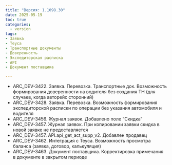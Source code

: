 ```yaml
---
title: "Версия: 1.1098.30"
date: 2025-05-19
toc: true
categories:
  - version
tags:
- Заявка
- Teyca
- Транспортные документы
- Доверенность
- Экспедиторская расписка
- API
- Документ поставщика

---
```


-   ARC_DEV-3422. Заявка. Перевозка. Транспортные док. Возможность формирования доверенности на водителя без создания ТН (для случаев, когда авторейс сторонний)
-   ARC_DEV-3428. Заявка. Перевозка. Возможность формирования экспедиторской расписки по операции без указания автомобиля и водителя
-   ARC_DEV-3456. Журнал заявок. Добавлено поле “Скидка”
-   ARC_DEV-3457. Журнал заявок. При копировании заявки скидка в новой заявке не предоставляется
-   ARC_DEV-3457. API.api_get_act_supp_v2. Добавлен продавец
-   ARC_DEV-3462. Интеграция с Teyca. Возможность просмотра баланса (заявка, договор, калькуляция)
-   ARC_DEV-3463. Документ поставщика. Корректировка примечания в документе в закрытом периоде
